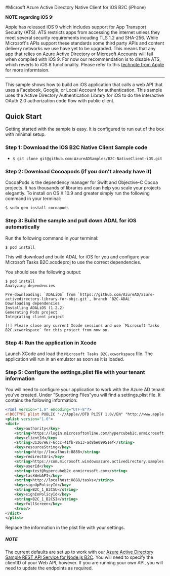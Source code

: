 #Microsft Azure Active Directory Native Client for iOS B2C (iPhone)

**NOTE regarding iOS 9:**

Apple has released iOS 9 which includes support for App Transport Security (ATS). ATS restricts apps from accessing the internet unless they meet several security requirements incuding TLS 1.2 and SHA-256. While Microsoft's APIs support these standards some third party APIs and content delivery networks we use have yet to be upgraded. This means that any app that relies on Azure Active Directory or Microsoft Accounts will fail when compiled with iOS 9. For now our recommendation is to disable ATS, which reverts to iOS 8 functionality. Please refer to this [technote from Apple](https://developer.apple.com/library/prerelease/ios/technotes/App-Transport-Security-Technote/) for more informtaion.

----

This sample shows how to build an iOS application that calls a web API that uses a Facebook, Google, or Local Account for authentication. This sample uses the Active Directory Authentication Library for iOS to do the interactive OAuth 2.0 authorization code flow with public client.


## Quick Start

Getting started with the sample is easy. It is configured to run out of the box with minimal setup. 



### Step 1: Download the iOS B2C Native Client Sample code

* `$ git clone git@github.com:AzureADSamples/B2C-NativeClient-iOS.git`

### Step 2: Download Cocoapods (if you don't already have it)

CocoaPods is the dependency manager for Swift and Objective-C Cocoa projects. It has thousands of libraries and can help you scale your projects elegantly. To install on OS X 10.9 and greater simply run the following command in your terminal:

`$ sudo gem install cocoapods`

### Step 3: Build the sample and pull down ADAL for iOS automatically

Run the following command in your terminal:

`$ pod install`

This will download and build ADAL for iOS for you and configure your Microsoft Tasks B2C.xcodeproj to use the correct dependencies.

You should see the following output:

```
$ pod install
Analyzing dependencies

Pre-downloading: `ADALiOS` from `https://github.com/AzureAD/azure-activedirectory-library-for-objc.git`, branch `B2C-ADAL`
Downloading dependencies
Installing ADALiOS (1.2.2)
Generating Pods project
Integrating client project

[!] Please close any current Xcode sessions and use `Microsoft Tasks B2C.xcworkspace` for this project from now on.
```
### Step 4: Run the application in Xcode

Launch XCode and load the `Microsoft Tasks B2C.xcworkspace` file. The application will run in an emulator as soon as it is loaded. 

 
### Step 5: Configure the settings.plist file with your tenant information

You will need to configure your application to work with the Azure AD tenant you've created. Under "Supporting Files"you will find a settings.plist file. It contains the following information:

```XML
<?xml version="1.0" encoding="UTF-8"?>
<!DOCTYPE plist PUBLIC "-//Apple//DTD PLIST 1.0//EN" "http://www.apple.com/DTDs/PropertyList-1.0.dtd">
<plist version="1.0">
<dict>
	<key>authority</key>
	<string>https://login.microsoftonline.com/hypercubeb2c.onmicrosoft.com/oauth2/authorize?api-version=1.0</string>
	<key>clientId</key>
	<string>31367e67-6ccc-41fb-8613-ad8be09951ef</string>
	<key>resourceString</key>
	<string>http://localhost:8888</string>
	<key>redirectUri</key>
	<string>https://com.microsoft.windowsazure.activedirectory.samples.Microsoft-Tasks</string>
	<key>userId</key>
	<string>test@hypercubeb2c.onmicrosoft.com</string>
	<key>taskWebAPI</key>
	<string>http://localhost:8888/tasks</string>
	<key>signUpPolicyId</key>
	<string>B2C_1_B2CSU</string>
	<key>signInPolicyId</key>
	<string>B2C_1_B2CSI</string>
	<key>fullScreen</key>
	<true/>
</dict>
</plist>
```

Replace the information in the plist file with your settings. 

##### NOTE

The current defaults are set up to work with our [Azure Active Directory Sample REST API Service for Node.js B2C](https://github.com/AzureADSamples/B2C-WebAPI-Nodejs). You will need to specify the clientID of your Web API, however. If you are running your own API, you will need to update the endpoints as required.





